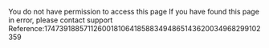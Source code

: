 You do not have permission to access this page If you have found this page in error, please contact support Reference:17473918857112600181064185883494865143620034968299102359